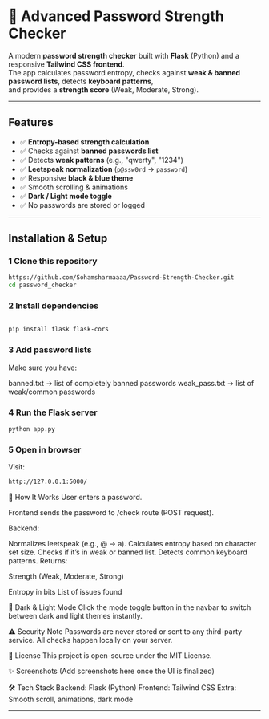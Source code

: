 # 🔐 Advanced Password Strength Checker

A modern **password strength checker** built with **Flask** (Python) and a responsive **Tailwind CSS frontend**.  
The app calculates password entropy, checks against **weak & banned password lists**, detects **keyboard patterns**,  
and provides a **strength score** (Weak, Moderate, Strong).

---

##  Features
- ✅ **Entropy-based strength calculation**
- ✅ Checks against **banned passwords list**
- ✅ Detects **weak patterns** (e.g., "qwerty", "1234")
- ✅ **Leetspeak normalization** (`p@ssw0rd` → `password`)
- ✅ Responsive **black & blue theme**
- ✅ Smooth scrolling & animations
- ✅ **Dark / Light mode toggle**
- ✅ No passwords are stored or logged

---

##  Installation & Setup

### 1️ Clone this repository
```bash
https://github.com/Sohamsharmaaaa/Password-Strength-Checker.git
cd password_checker
```
### 2️ Install dependencies
```bash

pip install flask flask-cors
```

### 3️ Add password lists
Make sure you have:

banned.txt → list of completely banned passwords
weak_pass.txt → list of weak/common passwords

### 4 Run the Flask server
```bash
python app.py
```
### 5️ Open in browser
Visit:
```bash
http://127.0.0.1:5000/
```

📖 How It Works
User enters a password.

Frontend sends the password to /check route (POST request).

Backend:

Normalizes leetspeak (e.g., @ → a).
Calculates entropy based on character set size.
Checks if it’s in weak or banned list.
Detects common keyboard patterns.
Returns:

Strength (Weak, Moderate, Strong)

Entropy in bits
List of issues found

🎨 Dark & Light Mode
Click the mode toggle button in the navbar to switch between dark and light themes instantly.

⚠️ Security Note
Passwords are never stored or sent to any third-party service.
All checks happen locally on your server.

📜 License
This project is open-source under the MIT License.

✨ Screenshots
(Add screenshots here once the UI is finalized)

🛠 Tech Stack
Backend: Flask (Python)
Frontend: Tailwind CSS
Extra: Smooth scroll, animations, dark mode

---
